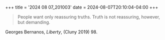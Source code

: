 +++
title = '2024 08 07_201003'
date = 2024-08-07T20:10:04-04:00
+++

> People want only reassuring truths.  Truth is not reassuring, however, but demanding.

Georges Bernanos, _Liberty_, (Cluny 2019) 98.